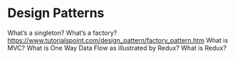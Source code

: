 # Design Patterns

What’s a singleton?
What’s a factory?
https://www.tutorialspoint.com/design_pattern/factory_pattern.htm
What is MVC?
What is One Way Data Flow as illustrated by Redux?  What is Redux?
